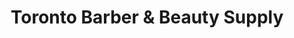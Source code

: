 ---
title: "Toronto Barber & Beauty Supply"
url: /toronto/toronto-barber-und-beauty-supply/
shop: Friseurbedarf
---
